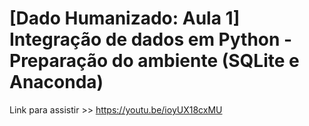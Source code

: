 # [Dado Humanizado: Aula 1] Integração de dados em Python - Preparação do ambiente (SQLite e Anaconda)

Link para assistir >> https://youtu.be/ioyUX18cxMU